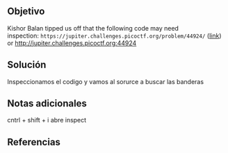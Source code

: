 ## Objetivo
Kishor Balan tipped us off that the following code may need inspection: `https://jupiter.challenges.picoctf.org/problem/44924/` ([link](https://jupiter.challenges.picoctf.org/problem/44924/)) or http://jupiter.challenges.picoctf.org:44924
## Solución
Inspeccionamos el codigo y vamos al sorurce a buscar las banderas
## Notas adicionales
cntrl + shift + i abre inspect
## Referencias
